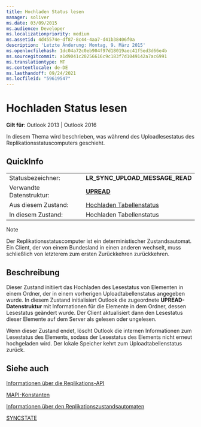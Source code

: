 ```yaml
---
title: Hochladen Status lesen
manager: soliver
ms.date: 03/09/2015
ms.audience: Developer
ms.localizationpriority: medium
ms.assetid: 4d45574e-df87-8c44-4aa7-d41b38406f0a
description: 'Letzte Änderung: Montag, 9. März 2015'
ms.openlocfilehash: 1dc04a72c0eb904f97d18019aec41f5ed3d66e4b
ms.sourcegitcommit: a1d9041c20256616c9c183f7d1049142a7ac6991
ms.translationtype: MT
ms.contentlocale: de-DE
ms.lasthandoff: 09/24/2021
ms.locfileid: "59619547"
---
```

# <a name="upload-read-status-state"></a>Hochladen Status lesen

  
  
**Gilt für**: Outlook 2013 | Outlook 2016 
  
 In diesem Thema wird beschrieben, was während des Uploadlesestatus des Replikationsstatuscomputers geschieht. 
  
## <a name="quick-info"></a>QuickInfo

|||
|:-----|:-----|
|Statusbezeichner:  <br/> |**LR_SYNC_UPLOAD_MESSAGE_READ** <br/> |
|Verwandte Datenstruktur:  <br/> |**[UPREAD](upread.md)** <br/> |
|Aus diesem Zustand:  <br/> |[Hochladen Tabellenstatus](upload-table-state.md) <br/> |
|In diesem Zustand:  <br/> |Hochladen Tabellenstatus  <br/> |
   
> [!NOTE]
> Der Replikationsstatuscomputer ist ein deterministischer Zustandsautomat. Ein Client, der von einem Bundesland in einen anderen wechselt, muss schließlich von letzterem zum ersten Zurückkehren zurückkehren. 
  
## <a name="description"></a>Beschreibung

Dieser Zustand initiiert das Hochladen des Lesestatus von Elementen in einem Ordner, der in einem vorherigen Uploadtabellenstatus angegeben wurde. In diesem Zustand initialisiert Outlook die zugeordnete **UPREAD-Datenstruktur** mit Informationen für die Elemente in dem Ordner, dessen Lesestatus geändert wurde. Der Client aktualisiert dann den Lesestatus dieser Elemente auf dem Server als gelesen oder ungelesen. 
  
Wenn dieser Zustand endet, löscht Outlook die internen Informationen zum Lesestatus des Elements, sodass der Lesestatus des Elements nicht erneut hochgeladen wird. Der lokale Speicher kehrt zum Uploadtabellenstatus zurück.
  
## <a name="see-also"></a>Siehe auch



[Informationen über die Replikations-API](about-the-replication-api.md)
  
[MAPI-Konstanten](mapi-constants.md)
  
[Informationen über den Replikationszustandsautomaten](about-the-replication-state-machine.md)
  
[SYNCSTATE](syncstate.md)


